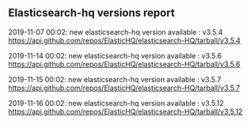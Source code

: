 ## Elasticsearch-hq versions report

2019-11-07 00:02: new elasticsearch-hq version available : v3.5.4 https://api.github.com/repos/ElasticHQ/elasticsearch-HQ/tarball/v3.5.4

2019-11-14 00:02: new elasticsearch-hq version available : v3.5.6 https://api.github.com/repos/ElasticHQ/elasticsearch-HQ/tarball/v3.5.6

2019-11-15 00:02: new elasticsearch-hq version available : v3.5.7 https://api.github.com/repos/ElasticHQ/elasticsearch-HQ/tarball/v3.5.7

2019-11-16 00:02: new elasticsearch-hq version available : v3.5.12 https://api.github.com/repos/ElasticHQ/elasticsearch-HQ/tarball/v3.5.12

